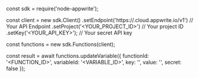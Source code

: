const sdk = require('node-appwrite');

const client = new sdk.Client()
    .setEndpoint('https://<REGION>.cloud.appwrite.io/v1') // Your API Endpoint
    .setProject('<YOUR_PROJECT_ID>') // Your project ID
    .setKey('<YOUR_API_KEY>'); // Your secret API key

const functions = new sdk.Functions(client);

const result = await functions.updateVariable({
    functionId: '<FUNCTION_ID>',
    variableId: '<VARIABLE_ID>',
    key: '<KEY>',
    value: '<VALUE>',
    secret: false
});
